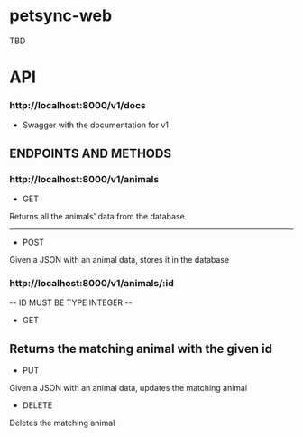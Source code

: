 # petsync-web
TBD

# API

### http://localhost:8000/v1/docs

- Swagger with the documentation for v1

## ENDPOINTS AND METHODS
### http://localhost:8000/v1/animals

- GET

Returns all the animals' data from the database

----

- POST

Given a JSON with an animal data, stores it in the database

### http://localhost:8000/v1/animals/:id

-- ID MUST BE TYPE INTEGER --

- GET

Returns the matching animal with the given id
----

- PUT

Given a JSON with an animal data, updates the matching animal

- DELETE

Deletes the matching animal
